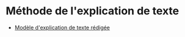 # Méthode de l'explication de texte

- [Modèle d'explication de texte rédigée](https://nuage03.apps.education.fr/index.php/s/CrJGnoXj8ZDGLj3)